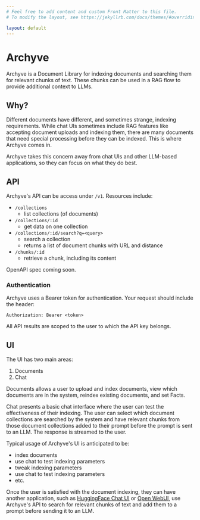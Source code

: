 ```yaml
---
# Feel free to add content and custom Front Matter to this file.
# To modify the layout, see https://jekyllrb.com/docs/themes/#overriding-theme-defaults

layout: default
---
```


# Archyve

Archyve is a Document Library for indexing documents and searching them for relevant chunks of text. These chunks can be used in a RAG flow to provide additional context to LLMs.

## Why?

Different documents have different, and sometimes strange, indexing requirements. While chat UIs sometimes include RAG features like accepting document uploads and indexing them, there are many documents that need special processing before they can be indexed. This is where Archyve comes in.

Archyve takes this concern away from chat UIs and other LLM-based applications, so they can focus on what they do best.

## API

Archyve's API can be access under `/v1`. Resources include:

- `/collections`
  - list collections (of documents)
- `/collections/:id`
  - get data on one collection
- `/collections/:id/search?q=<query>`
  - search a collection
  - returns a list of document chunks with URL and distance
- `/chunks/:id`
  - retrieve a chunk, including its content

OpenAPI spec coming soon.

### Authentication

Archyve uses a Bearer token for authentication. Your request should include the header:

```
Authorization: Bearer <token>
```

All API results are scoped to the user to which the API key belongs.

## UI

The UI has two main areas:

1. Documents
2. Chat

Documents allows a user to upload and index documents, view which documents are in the system, reindex existing documents, and set Facts.

Chat presents a basic chat interface where the user can test the effectiveness of their indexing. The user can select which document collections are searched by the system and have relevant chunks from those document collections added to their prompt before the prompt is sent to an LLM. The response is streamed to the user.

Typical usage of Archyve's UI is anticipated to be:

- index documents
- use chat to test indexing parameters
- tweak indexing parameters
- use chat to test indexing parameters
- etc.

Once the user is satisfied with the document indexing, they can have another application, such as [HuggingFace Chat UI](https://github.com/huggingface/chat-ui) or [Open WebUI](https://github.com/open-webui/open-webui), use Archyve's API to search for relevant chunks of text and add them to a prompt before sending it to an LLM.
